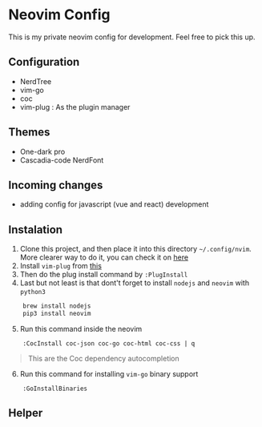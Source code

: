 # Neovim Config

This is my private neovim config for development. Feel free to pick this up.

## Configuration

- NerdTree
- vim-go
- coc 
- vim-plug : As the plugin manager

## Themes

- One-dark pro 
- Cascadia-code NerdFont

## Incoming changes

- adding config for javascript (vue and react) development

## Instalation

1. Clone this project, and then place it into this directory `~/.config/nvim`. More clearer way to do it, you can check it on [here](https://github.com/nanotee/nvim-lua-guide)
2. Install `vim-plug` from [this](https://github.com/junegunn/vim-plug)
3. Then do the plug install command by `:PlugInstall`
4. Last but not least is that dont't forget to install `nodejs` and `neovim` with `python3`
```bash
	brew install nodejs 
	pip3 install neovim
```
5. Run this command inside the neovim 
```
    :CocInstall coc-json coc-go coc-html coc-css | q
```
> This are the Coc dependency autocompletion
6. Run this command for installing `vim-go` binary support
```
    :GoInstallBinaries
```


## Helper



